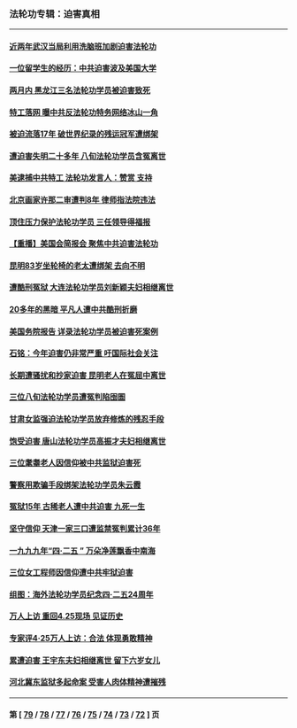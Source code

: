 ### 法轮功专辑：迫害真相
---
#### [近两年武汉当局利用洗脑班加剧迫害法轮功](../../pages/nf4379/n14009413.md?06060430) 
#### [一位留学生的经历：中共迫害波及美国大学](../../pages/nf4379/n14008375.md?06060430) 
#### [两月内 黑龙江三名法轮功学员被迫害致死](../../pages/nf4379/n14006552.md?06060430) 
#### [特工落网 曝中共反法轮功特务网络冰山一角](../../pages/nf4379/n14006412.md?06060430) 
#### [被迫流落17年 破世界纪录的残运冠军遭绑架](../../pages/nf4379/n14006004.md?06060430) 
#### [遭迫害失明二十多年 八旬法轮功学员含冤离世](../../pages/nf4379/n14005431.md?06060430) 
#### [美逮捕中共特工 法轮功发言人：赞赏 支持](../../pages/nf4379/n14005107.md?06060430) 
#### [北京画家许那二审遭判8年 律师指法院违法](../../pages/nf4379/n14004182.md?06060430) 
#### [顶住压力保护法轮功学员 三任领导得福报](../../pages/nf4379/n14002440.md?06060430) 
#### [【重播】美国会简报会 聚焦中共迫害法轮功](../../pages/nf4379/n14002932.md?06060430) 
#### [昆明83岁坐轮椅的老太遭绑架 去向不明](../../pages/nf4379/n14000874.md?06060430) 
#### [遭酷刑冤狱 大连法轮功学员刘新颖夫妇相继离世](../../pages/nf4379/n13998111.md?06060430) 
#### [20多年的黑暗 平凡人遭中共酷刑折磨](../../pages/nf4379/n13997976.md?06060430) 
#### [美国务院报告 详录法轮功学员被迫害死案例](../../pages/nf4379/n13997752.md?06060430) 
#### [石铭：今年迫害仍非常严重 吁国际社会关注](../../pages/nf4379/n13996099.md?06060430) 
#### [长期遭骚扰和抄家迫害 昆明老人在冤屈中离世](../../pages/nf4379/n13990487.md?06060430) 
#### [三位八旬法轮功学员遭冤判陷囹圄](../../pages/nf4379/n13988869.md?06060430) 
#### [甘肃女监强迫法轮功学员放弃修炼的残忍手段](../../pages/nf4379/n13988053.md?06060430) 
#### [饱受迫害 唐山法轮功学员高振才夫妇相继离世](../../pages/nf4379/n13987209.md?06060430) 
#### [三位耄耋老人因信仰被中共监狱迫害死](../../pages/nf4379/n13986618.md?06060430) 
#### [警察用欺骗手段绑架法轮功学员朱云霞](../../pages/nf4379/n13985959.md?06060430) 
#### [冤狱15年 古稀老人遭中共迫害 九死一生](../../pages/nf4379/n13985199.md?06060430) 
#### [坚守信仰 天津一家三口遭监禁冤判累计36年](../../pages/nf4379/n13983791.md?06060430) 
#### [一九九九年“四·二五 ” 万朵净莲飘香中南海](../../pages/nf4379/n13984266.md?06060430) 
#### [三位女工程师因信仰遭中共牢狱迫害](../../pages/nf4379/n13982891.md?06060430) 
#### [组图：海外法轮功学员纪念四‧二五24周年](../../pages/nf4379/n13979790.md?06060430) 
#### [万人上访 重回4.25现场 见证历史](../../pages/nf4379/n13979775.md?06060430) 
#### [专家评4‧25万人上访：合法 体现勇敢精神](../../pages/nf4379/n13975820.md?06060430) 
#### [累遭迫害 王宇东夫妇相继离世 留下六岁女儿](../../pages/nf4379/n13977555.md?06060430) 
#### [河北冀东监狱多起命案 受害人肉体精神遭摧残](../../pages/nf4379/n13976483.md?06060430) 

---
#### 第 [ [79](./79.md?06060430) / [78](./78.md?06060430) / [77](./77.md?06060430) / [76](./76.md?06060430) / [75](./75.md?06060430) / [74](./74.md?06060430) / [73](./73.md?06060430) / [72](./72.md?06060430) ] 页
